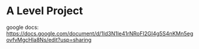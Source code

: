 # A Level Project
google docs: https://docs.google.com/document/d/1Id3N1Ie41rNRoFI2GI4g5S4nKMn5egovfvMgcHla8Ns/edit?usp=sharing
 
